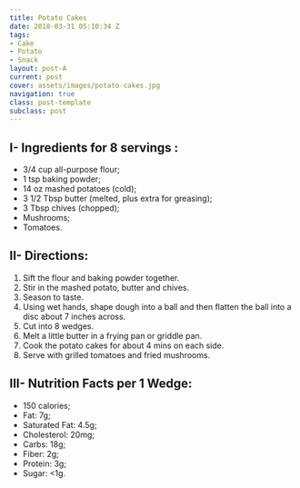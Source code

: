 ```yaml
---
title: Potato Cakes
date: 2018-03-31 05:10:34 Z
tags:
- Cake
- Potato
- Snack
layout: post-A
current: post
cover: assets/images/potato-cakes.jpg
navigation: true
class: post-template
subclass: post
---
```


## I- Ingredients for 8 servings :

* 3/4 cup all-purpose flour;
* 1 tsp baking powder;
* 14 oz mashed potatoes (cold);
* 3 1/2 Tbsp butter (melted, plus extra for greasing);
* 3 Tbsp chives (chopped);
* Mushrooms;
* Tomatoes.

## II- Directions:

1. Sift the flour and baking powder together.
1. Stir in the mashed potato, butter and chives. 
1. Season to taste. 
1. Using wet hands, shape dough into a ball and then flatten the ball into a disc about 7 inches across. 
1. Cut into 8 wedges.
1. Melt a little butter in a frying pan or griddle pan. 
1. Cook the potato cakes for about 4 mins on each side. 
1. Serve with grilled tomatoes and fried mushrooms.



## III- Nutrition Facts per 1 Wedge:

* 150 calories;
* Fat: 7g;
* Saturated Fat: 4.5g;
* Cholesterol: 20mg;
* Carbs: 18g;
* Fiber: 2g;
* Protein: 3g;
* Sugar: <1g.